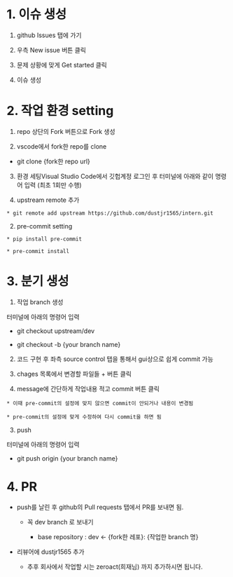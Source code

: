 # 1. 이슈 생성

1. github Issues 탭에 가기
  
2. 우측 New issue 버튼 클릭
  
3. 문제 상황에 맞게 Get started 클릭
  
4. 이슈 생성
  

# 2. 작업 환경 setting

1. repo 상단의 Fork 버튼으로 Fork 생성
  
2. vscode에서 fork한 repo를 clone
  
  * git clone {fork한 repo url}
    
3. 환경 세팅Visual Studio Code에서 깃헙계정 로그인 후 터미널에 아래와 같이 명령어 입력 (최초 1회만 수행)
  
  1. upstream remote 추가
    
    * git remote add upstream https://github.com/dustjr1565/intern.git
      
  2. pre-commit setting
    
    * pip install pre-commit
      
    * pre-commit install
      
  

# 3. 분기 생성

1. 작업 branch 생성
  
  터미널에 아래의 명령어 입력
  
  * git checkout upstream/dev
    
  * git checkout -b {your branch name}
    
2. 코드 구현 후 좌측 source control 탭을 통해서 gui상으로 쉽게 commit 가능
  
  1. chages 목록에서 변경할 파일들 + 버튼 클릭
    
  2. message에 간단하게 작업내용 적고 commit 버튼 클릭
    
    * 이때 pre-commit의 설정에 맞지 않으면 commit이 안되거나 내용이 변경됨
      
    * pre-commit의 설정에 맞게 수정하여 다시 commit을 하면 됨
      
3. push
  
  터미널에 아래의 명령어 입력
  
  * git push origin {your branch name}
    

# 4. PR

* push를 날린 후 github의 Pull requests 탭에서 PR를 보내면 됨.
  
  * 꼭 dev branch 로 보내기
    
    * base repository : dev <- {fork한 레포}: {작업한 branch 명}
      
* 리뷰어에 dustjr1565 추가
  
  * 추후 회사에서 작업할 시는 zeroact(희재님) 까지 추가하시면 됩니다.
